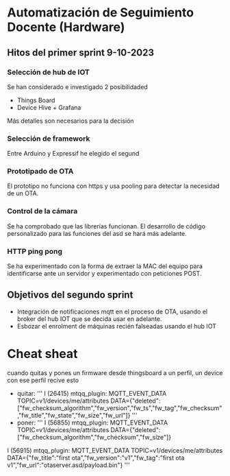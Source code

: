 # Automatización de Seguimiento Docente (Hardware)

## Hitos del primer sprint 9-10-2023

### Selección de hub de IOT
Se han considerado e investigado 2 posibilidaded
* Things Board
* Device Hive + Grafana

Más detalles son necesarios para la decisión
### Selección de framework
Entre Arduino y Expressif he elegido el segund
### Prototipado de OTA
El prototipo no funciona con https y usa pooling para detectar la necesidad de un OTA. 
### Control de la cámara
Se ha comprobado que las librerías funcionan. El desarrollo de código personalizado para las funciones del asd se hará más adelante.
### HTTP ping pong
Se ha experimentado con la forma de extraer la MAC del equipo para identificarse ante un servidor y experimentado con peticiones POST.

## Objetivos del segundo sprint 
* Integración de notificaciones mqtt en el proceso de OTA, usando el broker del hub IOT que se decida usar en adelante.
* Esbozar el enrolment de máquinas recién falseadas usando el hub IOT


# Cheat sheat

cuando quitas y pones un firmware desde thingsboard a un perfil, un device con ese perfil recive esto
- quitar:
'''
I (26415) mtqq_plugin: MQTT_EVENT_DATA
TOPIC=v1/devices/me/attributes
DATA={"deleted":["fw_checksum_algorithm","fw_version","fw_ts","fw_tag","fw_checksum","fw_title","fw_state","fw_size","fw_url"]}
'''
- poner:
'''
I (56855) mtqq_plugin: MQTT_EVENT_DATA
TOPIC=v1/devices/me/attributes
DATA={"deleted":["fw_checksum_algorithm","fw_checksum","fw_size"]}

I (56915) mtqq_plugin: MQTT_EVENT_DATA
TOPIC=v1/devices/me/attributes
DATA={"fw_title":"first ota","fw_version":"v1","fw_tag":"first ota v1","fw_url":"otaserver.asd/payload.bin"}
'''